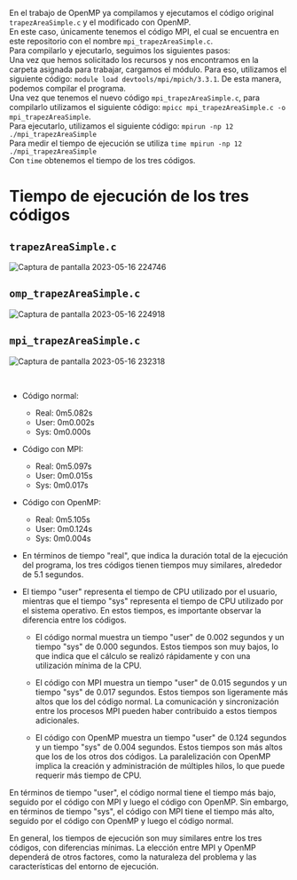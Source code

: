 En el trabajo de OpenMP ya compilamos y ejecutamos el código original `trapezAreaSimple.c` y el modificado con OpenMP.</br>
En este caso, únicamente tenemos el código MPI, el cual se encuentra en este repositorio con el nombre `mpi_trapezAreaSimple.c`.</br>
Para compilarlo y ejecutarlo, seguimos los siguientes pasos:</br>
Una vez que hemos solicitado los recursos y nos encontramos en la carpeta asignada para trabajar, cargamos el módulo. Para eso, utilizamos el siguiente código: `module load devtools/mpi/mpich/3.3.1`. De esta manera, podemos compilar el programa.</br>
Una vez que tenemos el nuevo código `mpi_trapezAreaSimple.c`, para compilarlo utilizamos el siguiente código: `mpicc mpi_trapezAreaSimple.c -o mpi_trapezAreaSimple`.</br>
Para ejecutarlo, utilizamos el siguiente código: `mpirun -np 12 ./mpi_trapezAreaSimple`</br>
Para medir el tiempo de ejecución se utiliza `time mpirun -np 12 ./mpi_trapezAreaSimple`</br>
Con `time` obtenemos el tiempo de los tres códigos.
# Tiempo de ejecución de los tres códigos
## `trapezAreaSimple.c`
![Captura de pantalla 2023-05-16 224746](https://github.com/SC3UIS/IntroPP2183076/assets/82180254/2c6642fb-5509-4202-a984-e63fe364f9d2)</br>
## `omp_trapezAreaSimple.c`
![Captura de pantalla 2023-05-16 224918](https://github.com/SC3UIS/IntroPP2183076/assets/82180254/c0078b0b-1c69-46ed-93a4-00c96165717c)</br>
## `mpi_trapezAreaSimple.c`
![Captura de pantalla 2023-05-16 232318](https://github.com/SC3UIS/IntroPP2183076/assets/82180254/8fbeda96-d495-47b1-b6bb-28aeed9de43f)

</br>

- Código normal:
  - Real: 0m5.082s
  - User: 0m0.002s
  - Sys: 0m0.000s

- Código con MPI:
  - Real: 0m5.097s
  - User: 0m0.015s
  - Sys: 0m0.017s

- Código con OpenMP:
  - Real: 0m5.105s
  - User: 0m0.124s
  - Sys: 0m0.004s


- En términos de tiempo "real", que indica la duración total de la ejecución del programa, los tres códigos tienen tiempos muy similares, alrededor de 5.1 segundos.

- El tiempo "user" representa el tiempo de CPU utilizado por el usuario, mientras que el tiempo "sys" representa el tiempo de CPU utilizado por el sistema operativo. En estos tiempos, es importante observar la diferencia entre los códigos.

  - El código normal muestra un tiempo "user" de 0.002 segundos y un tiempo "sys" de 0.000 segundos. Estos tiempos son muy bajos, lo que indica que el cálculo se realizó rápidamente y con una utilización mínima de la CPU.

  - El código con MPI muestra un tiempo "user" de 0.015 segundos y un tiempo "sys" de 0.017 segundos. Estos tiempos son ligeramente más altos que los del código normal. La comunicación y sincronización entre los procesos MPI pueden haber contribuido a estos tiempos adicionales.

  - El código con OpenMP muestra un tiempo "user" de 0.124 segundos y un tiempo "sys" de 0.004 segundos. Estos tiempos son más altos que los de los otros dos códigos. La paralelización con OpenMP implica la creación y administración de múltiples hilos, lo que puede requerir más tiempo de CPU.

En términos de tiempo "user", el código normal tiene el tiempo más bajo, seguido por el código con MPI y luego el código con OpenMP. Sin embargo, en términos de tiempo "sys", el código con MPI tiene el tiempo más alto, seguido por el código con OpenMP y luego el código normal.

En general, los tiempos de ejecución son muy similares entre los tres códigos, con diferencias mínimas. La elección entre MPI y OpenMP dependerá de otros factores, como la naturaleza del problema y las características del entorno de ejecución.
